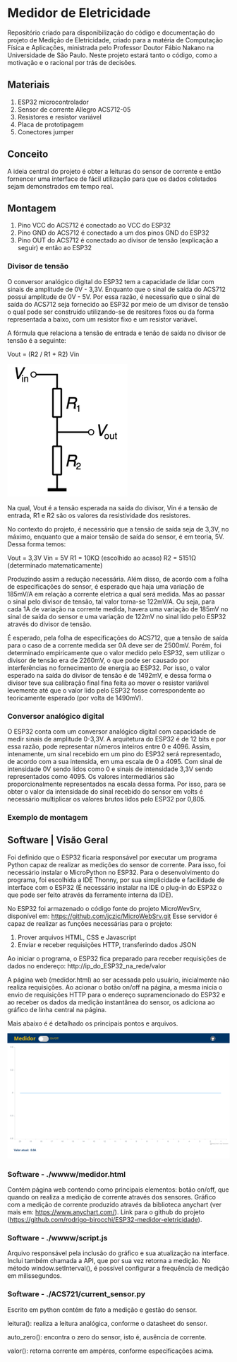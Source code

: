 # Medidor de Eletricidade

Repositório criado para disponibilização do código e documentação do projeto de Medição de Eletricidade, criado para a matéria de Computação Física e Aplicações, ministrada pelo Professor Doutor Fábio Nakano na Universidade de São Paulo. Neste projeto estará tanto o código, como a motivação e o racional por trás de decisões.

## Materiais

1. ESP32 microcontrolador
2. Sensor de corrente Allegro ACS712-05
3. Resistores e resistor variável
4. Placa de prototipagem
5. Conectores jumper

## Conceito

A ideia central do projeto é obter a leituras do sensor de corrente e então fornencer uma interface de fácil utilização para que os dados coletados sejam demonstrados em tempo real.

## Montagem

1. Pino VCC do ACS712 é conectado ao VCC do ESP32
2. Pino GND do ACS712 é conectado a um dos pinos GND do ESP32
3. Pino OUT do ACS712 é conectado ao divisor de tensão (explicação a seguir) e então ao ESP32

### Divisor de tensão

O conversor analógico digital do ESP32 tem a capacidade de lidar com sinais de amplitude de 0V - 3,3V. Enquanto que o sinal de saída do ACS712 possui amplitude de 0V - 5V. Por essa razão, é necessaŕio que o sinal de saída do ACS712 seja fornecido ao ESP32 por meio de um divisor de tensão o qual pode ser construído utilizando-se de resitores fixos ou da forma representada a baixo, com um resistor fixo e um resistor variável.

A fórmula que relaciona a tensão de entrada e tenão de saída no divisor de tensão é a seguinte:

Vout = (R2 / R1 + R2) Vin

![Esquema técnico de um divisor de tensão](assets/image.png)

Na qual, Vout é a tensão esperada na saída do divisor, Vin é a tensão de entrada, R1 e R2 são os valores da resistividade dos resistores.

No contexto do projeto, é necessário que a tensão de saída seja de 3,3V, no máximo, enquanto que a maior tensão de saída do sensor, é em teoria, 5V. Dessa forma temos:

 Vout = 3,3V
 Vin = 5V
 R1 = 10KΩ (escolhido ao acaso)
 R2 = 5151Ω (determinado matematicamente)

Produzindo assim a redução necessária. Além disso, de acordo com a folha de especificações do sensor, é esperado que haja uma variação de 185mV/A em relação a corrente eletrica a qual será medida. Mas ao passar o sinal pelo divisor de tensão, tal valor torna-se 122mV/A. Ou seja, para cada 1A de variação na corrente medida, havera uma variação de 185mV no sinal de saída do sensor e uma variação de 122mV no sinal lido pelo ESP32 através do divisor de tensão.

É esperado, pela folha de especificações do ACS712, que a tensão de saída para o caso de a corrente medida ser 0A deve ser de 2500mV. Porém, foi determinado empiricamente que o valor medido pelo ESP32, sem utilizar o divisor de tensão era de 2260mV, o que pode ser causado por interferências no fornecimento de energia ao ESP32. Por isso, o valor esperado na saída do divisor de tensão é de 1492mV, e dessa forma o divisor teve sua calibração final fina feita ao mover o resistor variável levemente até que o valor lido pelo ESP32 fosse correspondente ao teoricamente esperado (por volta de 1490mV).

### Conversor analógico digital

O ESP32 conta com um conversor analógico digital com capacidade de medir sinais de amplitude 0-3,3V. A arquitetura do ESP32 é de 12 bits e por essa razão, pode representar números inteiros entre 0 e 4096. Assim, intenamente, um sinal recebido em um pino do ESP32 será representado, de acordo com a sua intensida, em uma escala de 0 a 4095. Com sinal de intensidade 0V sendo lidos como 0 e sinais de intensidade 3,3V sendo representados como 4095. Os valores intermediários são proporcionalmente representados na escala dessa forma. Por isso, para se obter o valor da intensidade do sinal recebido do sensor em volts é necessário multiplicar os valores brutos lidos pelo ESP32 por 0,805.

### Exemplo de montagem

## Software | Visão Geral

Foi definido que o ESP32 ficaria responsável por executar um programa Python capaz de realizar as medições do sensor de corrente. Para isso, foi necessário instalar o MicroPython no ESP32. Para o desenvolvimento do programa, foi escolhida a IDE Thonny, por sua simplicidade e facilidade de interface com o ESP32 (É necessário instalar na IDE o plug-in do ESP32 o que pode ser feito através da ferramente interna da IDE).

No ESP32 foi armazenado o código fonte do projeto MicroWevSrv, disponível em: https://github.com/jczic/MicroWebSrv.git
Esse servidor é capaz de realizar as funções necessárias para o projeto:

1. Prover arquivos HTML, CSS e Javascript
2. Enviar e receber requisições HTTP, transferindo dados JSON

Ao iniciar o programa, o ESP32 fica preparado para receber requisições de dados no endereço: 
http://ip_do_ESP32_na_rede/valor

A página web (medidor.html) ao ser acessada pelo usuário, inicialmente não realiza requisições. Ao acionar o botão on/off na página, a mesma inicia o envio de requisições HTTP para o endereço supramencionado do ESP32 e ao receber os dados da medição instantânea do sensor, os adiciona ao gráfico de linha central na página.

Mais abaixo é é detalhado os principais pontos e arquivos.

![Página inicial do projeto](assets/Screenshot_20231208_195526.png)

### Software - ./wwww/medidor.html

Contém página web contendo como principais elementos: botão on/off, que quando on realiza a medição de corrente através dos sensores. Gráfico com a medição de corrente produzido através da biblioteca anychart (ver mais em: https://www.anychart.com/). Link para o github do projeto (https://github.com/rodrigo-birocchi/ESP32-medidor-eletricidade).

### Software - ./wwww/script.js

Arquivo responsável pela inclusão do gráfico e sua atualização na interface. Inclui também chamada a API, que por sua vez retorna a medição. No método window.setInterval(), é possível configurar a frequência de medição em milissegundos.

### Software - ./ACS721/current_sensor.py

Escrito em python contém de fato a medição e gestão do sensor.

leitura(): realiza a leitura analógica, conforme o datasheet do sensor.

auto_zero(): encontra o zero do sensor, isto é, ausência de corrente.

valor(): retorna corrente em ampéres, conforme especificações acima.